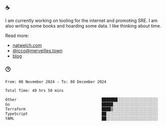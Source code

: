 ### ☕

I am currently working on tooling for the internet and promoting SRE. I am also writing some books and hoarding some data. I like thinking about time. 

Read more:

 - [natwelch.com](https://natwelch.com)
 - [@icco@merveilles.town](https://merveilles.town/@icco)
 - [blog](https://writing.natwelch.com)

### 🕒

<!--START_SECTION:waka-->

```txt
From: 08 November 2024 - To: 08 December 2024

Total Time: 49 hrs 50 mins

Other                                      ███████░░░░░░░░░░░░░░░░░░   28.55 %
Go                                         █████░░░░░░░░░░░░░░░░░░░░   20.47 %
Terraform                                  ████▒░░░░░░░░░░░░░░░░░░░░   17.79 %
TypeScript                                 ██░░░░░░░░░░░░░░░░░░░░░░░   07.66 %
YAML                                       ██░░░░░░░░░░░░░░░░░░░░░░░   07.46 %
```

<!--END_SECTION:waka-->
